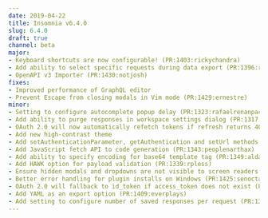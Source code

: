 ```yaml
---
date: 2019-04-22
title: Insomnia v6.4.0
slug: 6.4.0
draft: true
channel: beta
major:
- Keyboard shortcuts are now configurable! (PR:1403:rickychandra)
- Add ability to select specific requests during data export (PR:1396:rickychandra)
- OpenAPI v3 Importer (PR:1430:notjosh)
fixes:
- Improved performance of GraphQL editor
- Prevent Escape from closing modals in Vim mode (PR:1429:ernestre)
minor:
- Setting to configure autocomplete popup delay (PR:1323:rafaelrenanpacheco)
- Add ability to purge responses in workspace settings dialog (PR:1317:rickychandra)
- OAuth 2.0 will now automatically refetch tokens if refresh returns 401 status (PR:1338:rafaelrenanpacheco)
- Add new high-contrast theme
- Add setAuthenticationParameter, getAuthentication and setUrl methods to plugin context for requests (PR:1393:samirnijenhuis)
- Add JavaScript fetch API to code generation (PR:1343:peoplenarthax)
- Add ability to specify encoding for base64 template tag (PR:1349:aldaris)
- Add HAWK option for payload validation (PR:1339:rpless)
- Ensure hidden modals and dropdowns are not visible to screen readers
- Better error handling for plugin installs on Windows (PR:1425:senoctar)
- OAuth 2.0 will fallback to id_token if access_token does not exist (PR:1408:Dirbaio)
- Add YAML as an export option (PR:1409:everplays)
- Add setting to configure number of saved responses per request (PR:1378:Grimones)
---
```



